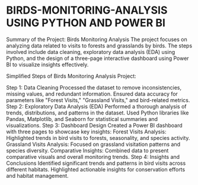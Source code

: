 # BIRDS-MONITORING-ANALYSIS USING PYTHON AND POWER BI

Summary of the Project: Birds Monitoring Analysis
The project focuses on analyzing data related to visits to forests and grasslands by birds. The steps involved include data cleaning, exploratory data analysis (EDA) using Python, and the design of a three-page interactive dashboard using Power BI to visualize insights effectively.

Simplified Steps of Birds Monitoring Analysis Project:

Step 1: Data Cleaning
          Processed the dataset to remove inconsistencies, missing values, and redundant information.
          Ensured data accuracy for parameters like "Forest Visits," "Grassland Visits," and bird-related metrics.
Step 2: Exploratory Data Analysis (EDA)
          Performed a thorough analysis of trends, distributions, and patterns in the dataset.
          Used Python libraries like Pandas, Matplotlib, and Seaborn for statistical summaries and visualizations.
Step 3: Dashboard Design
          Created a Power BI dashboard with three pages to showcase key insights:
          Forest Visits Analysis: Highlighted trends in bird visits to forests, seasonality, and species activity.
          Grassland Visits Analysis: Focused on grassland visitation patterns and species diversity.
          Comparative Insights: Combined data to present comparative visuals and overall monitoring trends.
Step 4: Insights and Conclusions
          Identified significant trends and patterns in bird visits across different habitats.
          Highlighted actionable insights for conservation efforts and habitat management.
